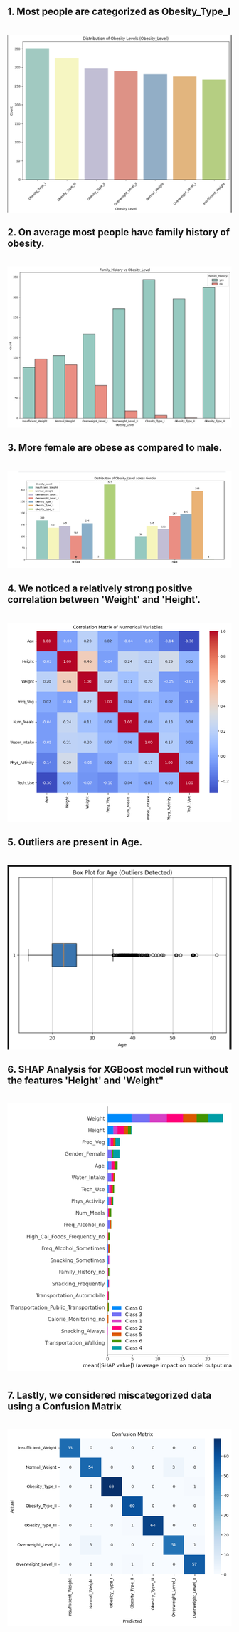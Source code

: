 ## 1. Most people are categorized as Obesity_Type_I
#

![Obesity level distribution](../reports/image-src/ObesityLevel_distribution.png)



## 2. On average most people have family history of obesity.
#

![Family History](../reports/image-src/Family_history_vs_Ob_level.png)


## 3. More female are obese as compared to male.
#

![Gender vs Obesity](../reports/image-src/Gender_ob_level_distrubution.png)



## 4. We noticed a relatively strong positive correlation between 'Weight' and 'Height'.
#

![Correlation matrix](../reports/image-src/correlation_matrix_num_variables.png)



## 5. Outliers are present in Age.
#


![outliers in Age](../reports/image-src/Age_Box_plot_outlier.png)



## 6. SHAP Analysis for XGBoost model run without the features 'Height' and 'Weight"
#
#
![SHAP Image](../reports/image-src/SHAP.png)


#
## 7. Lastly, we considered miscategorized data using a **Confusion Matrix**
#
![Confusion Matrix](../reports/image-src/confusion_matrix.png)


